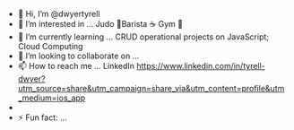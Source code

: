 - 👋 Hi, I’m @dwyertyrell
- 👀 I’m interested in ... Judo 🥋Barista ☕️ Gym 🤸
- 🌱 I’m currently learning ... CRUD operational projects on JavaScript; Cloud Computing 
- 💞️ I’m looking to collaborate on ... 
- 📫 How to reach me ... LinkedIn https://www.linkedin.com/in/tyrell-dwyer?utm_source=share&utm_campaign=share_via&utm_content=profile&utm_medium=ios_app
- 
- ⚡ Fun fact: ...

<!---
dwyertyrell/dwyertyrell is a ✨ special ✨ repository because its `README.md` (this file) appears on your GitHub profile.
You can click the Preview link to take a look at your changes.
--->
